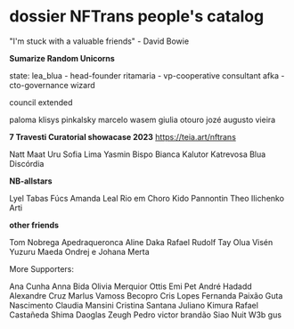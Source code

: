 # dossier NFTrans people's catalog
"I'm stuck with a valuable friends" - David Bowie


**Sumarize Random Unicorns**

state: lea_blua - head-founder ritamaria - vp-cooperative consultant afka - cto-governance wizard

council extended

paloma klisys pinkalsky marcelo wasem giulia otouro jozé augusto vieira 


**7 Travesti Curatorial showacase 2023**
https://teia.art/nftrans

Natt Maat Uru Sofia Lima Yasmin Bispo Bianca Kalutor Katrevosa Blua Discórdia

**NB-allstars**

Lyel Tabas Fúcs Amanda Leal Rio em Choro Kido Pannontin Theo Ilichenko Arti

**other friends**

Tom Nobrega Apedraqueronca Aline Daka Rafael Rudolf Tay Olua Visén Yuzuru Maeda Ondrej e Johana Merta 

More Supporters:

Ana Cunha Anna Bida Olivia Merquior Ottis Emi Pet André Hadadd Alexandre Cruz Marlus Vamoss Becopro Cris Lopes Fernanda Paixão Guta Nascimento Claudia Mansini Cristina Santana Juliano Kimura Rafael Castañeda Shima Daoglas Zeugh Pedro victor brandão Siao Nuit W3b gus


